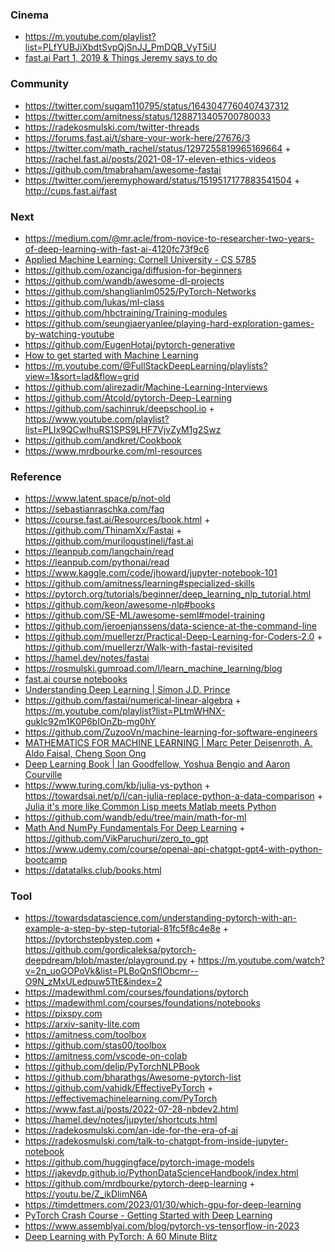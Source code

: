 ### Cinema

- https://m.youtube.com/playlist?list=PLfYUBJiXbdtSvpQjSnJJ_PmDQB_VyT5iU
- [fast.ai Part 1, 2019 & Things Jeremy says to do](https://m.youtube.com/playlist?list=PLLvvXm0q8zUanHURpzuEVEyBD0aYsRVX6)

### Community

- https://twitter.com/sugam110795/status/1643047760407437312
- https://twitter.com/amitness/status/1288713405700780033
- https://radekosmulski.com/twitter-threads
- https://forums.fast.ai/t/share-your-work-here/27676/3
- https://twitter.com/math_rachel/status/1297255819965169664 + https://rachel.fast.ai/posts/2021-08-17-eleven-ethics-videos
- https://github.com/tmabraham/awesome-fastai
- https://twitter.com/jeremyphoward/status/1519517177883541504 + http://cups.fast.ai/fast

### Next

- https://medium.com/@mr.acle/from-novice-to-researcher-two-years-of-deep-learning-with-fast-ai-4120fc73f9c6
- [Applied Machine Learning: Cornell University - CS 5785](https://kuleshov-group.github.io/aml-website)
- https://github.com/ozanciga/diffusion-for-beginners
- https://github.com/wandb/awesome-dl-projects
- https://github.com/shanglianlm0525/PyTorch-Networks
- https://github.com/lukas/ml-class
- https://github.com/hbctraining/Training-modules
- https://github.com/seungjaeryanlee/playing-hard-exploration-games-by-watching-youtube
- https://github.com/EugenHotaj/pytorch-generative
- [How to get started with Machine Learning](https://m.youtube.com/watch?v=7q_OJvQQ7vY&list=PLBoQnSflObcmr--O9N_zMxULedpuw5TtE)
- https://m.youtube.com/@FullStackDeepLearning/playlists?view=1&sort=lad&flow=grid
- https://github.com/alirezadir/Machine-Learning-Interviews
- https://github.com/Atcold/pytorch-Deep-Learning
- https://github.com/sachinruk/deepschool.io + https://www.youtube.com/playlist?list=PLIx9QCwIhuRS1SPS9LHF7VjvZyM1g2Swz
- https://github.com/andkret/Cookbook
- https://www.mrdbourke.com/ml-resources

### Reference

- https://www.latent.space/p/not-old
- https://sebastianraschka.com/faq
- https://course.fast.ai/Resources/book.html + https://github.com/ThinamXx/Fastai + https://github.com/murilogustineli/fast.ai
- https://leanpub.com/langchain/read
- https://leanpub.com/pythonai/read
- https://www.kaggle.com/code/jhoward/jupyter-notebook-101
- https://github.com/amitness/learning#specialized-skills
- https://pytorch.org/tutorials/beginner/deep_learning_nlp_tutorial.html
- https://github.com/keon/awesome-nlp#books
- https://github.com/SE-ML/awesome-seml#model-training
- https://github.com/jeroenjanssens/data-science-at-the-command-line
- https://github.com/muellerzr/Practical-Deep-Learning-for-Coders-2.0 + https://github.com/muellerzr/Walk-with-fastai-revisited
- https://hamel.dev/notes/fastai
- https://rosmulski.gumroad.com/l/learn_machine_learning/blog
- [fast.ai course notebooks](https://github.com/fastai/course22)
- [Understanding Deep Learning | Simon J.D. Prince](https://udlbook.github.io/udlbook)
- https://github.com/fastai/numerical-linear-algebra + https://m.youtube.com/playlist?list=PLtmWHNX-gukIc92m1K0P6bIOnZb-mg0hY
- https://github.com/ZuzooVn/machine-learning-for-software-engineers
- [MATHEMATICS FOR MACHINE LEARNING | Marc Peter Deisenroth, A. Aldo Faisal, Cheng Soon Ong](https://mml-book.github.io/book/mml-book.pdf)
- [Deep Learning Book | Ian Goodfellow, Yoshua Bengio and Aaron Courville](https://github.com/janishar/mit-deep-learning-book-pdf)
- https://www.turing.com/kb/julia-vs-python + https://towardsai.net/p/l/can-julia-replace-python-a-data-comparison + [Julia it's more like Common Lisp meets Matlab meets Python](https://wandb.ai/wandb_fc/gradient-dissent/reports/The-story-of-Fast-ai-why-Python-is-not-the-future-of-ML-with-Jeremy-Howard--Vmlldzo2MzM2MTc?galleryTag=gradient-dissent)
- https://github.com/wandb/edu/tree/main/math-for-ml
- [Math And NumPy Fundamentals For Deep Learning](https://www.youtube.com/watch?v=5zbTnOd_53g&list=PL6UJrXaOPPcGhjObe79GaYzLV1Ss3pPxA&index=2) + https://github.com/VikParuchuri/zero_to_gpt
- https://www.udemy.com/course/openai-api-chatgpt-gpt4-with-python-bootcamp
- https://datatalks.club/books.html

### Tool

- https://towardsdatascience.com/understanding-pytorch-with-an-example-a-step-by-step-tutorial-81fc5f8c4e8e + https://pytorchstepbystep.com + https://github.com/gordicaleksa/pytorch-deepdream/blob/master/playground.py + https://m.youtube.com/watch?v=2n_uoGOPoVk&list=PLBoQnSflObcmr--O9N_zMxULedpuw5TtE&index=2
- https://madewithml.com/courses/foundations/pytorch
- https://madewithml.com/courses/foundations/notebooks
- https://pixspy.com
- https://arxiv-sanity-lite.com
- https://amitness.com/toolbox
- https://github.com/stas00/toolbox
- https://amitness.com/vscode-on-colab
- https://github.com/delip/PyTorchNLPBook
- https://github.com/bharathgs/Awesome-pytorch-list
- https://github.com/vahidk/EffectivePyTorch + https://effectivemachinelearning.com/PyTorch
- https://www.fast.ai/posts/2022-07-28-nbdev2.html
- https://hamel.dev/notes/jupyter/shortcuts.html
- https://radekosmulski.com/an-ide-for-the-era-of-ai
- https://radekosmulski.com/talk-to-chatgpt-from-inside-jupyter-notebook
- https://github.com/huggingface/pytorch-image-models
- https://jakevdp.github.io/PythonDataScienceHandbook/index.html
- https://github.com/mrdbourke/pytorch-deep-learning + https://youtu.be/Z_ikDlimN6A
- https://timdettmers.com/2023/01/30/which-gpu-for-deep-learning
- [PyTorch Crash Course - Getting Started with Deep Learning](https://colab.research.google.com/drive/1eiUBpmQ4m7Lbxqi2xth1jBaL61XTKdxp)
- https://www.assemblyai.com/blog/pytorch-vs-tensorflow-in-2023
- [Deep Learning with PyTorch: A 60 Minute Blitz](https://pytorch.org/tutorials/beginner/deep_learning_60min_blitz.html)
